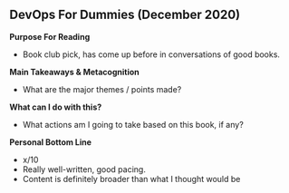 ## DevOps For Dummies (December 2020)

**Purpose For Reading**
- Book club pick, has come up before in conversations of good books.
 
**Main Takeaways & Metacognition**
- What are the major themes / points made?

**What can I do with this?**
- What actions am I going to take based on this book, if any?

**Personal Bottom Line**
- x/10
- Really well-written, good pacing.
- Content is definitely broader than what I thought would be
<!--stackedit_data:
eyJoaXN0b3J5IjpbODIxOTgwNDczXX0=
-->